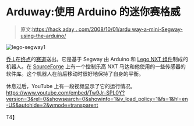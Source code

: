 # Arduway:使用 Arduino 的迷你赛格威

> 原文:[https://hack aday . com/2008/10/01/ardu way-a-mini-Segway-using-the-arduino/](https://hackaday.com/2008/10/01/arduway-a-mini-segway-using-the-arduino/)

![](../Images/82ee8e3b9ab007baad55b5875ffd3103.png "lego-segway1")

[乔·L](http://hacknmod.com/hack/make-a-mini-segway-using-the-arduino/)在[终点](http://hackaday.com/contact-hack-a-day/)的[赛道](http://www.arduino.cc/cgi-bin/yabb2/YaBB.pl?num=1221664564/)送出。它是基于 Segway 由 Arduino 和 [Lego NXT 组件](http://www.mahalo.com/Lego "Lego - Mahalo")制成的机器人。在 [SourceForge](http://sourceforge.net/projects/a2l/) 上有一个控制乐高 NXT 马达和他使用的一些传感器的软件库。这个机器人在前后移动时很好地保持了自身的平衡。

休息过后，YouTube 上有一段视频显示了它的运行情况。
 <https://www.youtube.com/embed/Tw9Jr-SPL0Y?version=3&rel=0&showsearch=0&showinfo=1&iv_load_policy=1&fs=1&hl=en-US&autohide=2&wmode=transparent>

T4】</span></p> </body> </html>
